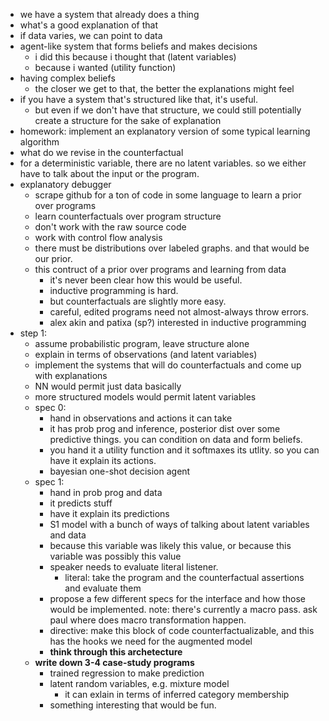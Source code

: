 * we have a system that already does a thing
* what's a good explanation of that
* if data varies, we can point to data
* agent-like system that forms beliefs and makes decisions
	- i did this because i thought that (latent variables)
	- because i wanted (utility function)
* having complex beliefs
	- the closer we get to that, the better the explanations might feel
* if you have a system that's structured like that, it's useful.
	- but even if we don't have that structure, we could still potentially create a structure for the sake of explanation
* homework: implement an explanatory version of some typical learning algorithm
* what do we revise in the counterfactual
* for a deterministic variable, there are no latent variables. so we either have to talk about the input or the program.
* explanatory debugger
	- scrape github for a ton of code in some language to learn a prior over programs
	- learn counterfactuals over program structure
	- don't work with the raw source code
	- work with control flow analysis
	- there must be distributions over labeled graphs. and that would be our prior.
	- this contruct of a prior over programs and learning from data
		* it's never been clear how this would be useful.
		* inductive programming is hard.
		* but counterfactuals are slightly more easy.
		* careful, edited programs need not almost-always throw errors.
		* alex akin and patixa (sp?) interested in inductive programming
* step 1:
	* assume probabilistic program, leave structure alone
	* explain in terms of observations (and latent variables)
	* implement the systems that will do counterfactuals and come up with explanations
	* NN would permit just data basically
	* more structured models would permit latent variables
	* spec 0:
		- hand in observations and actions it can take
		- it has prob prog and inference, posterior dist over some predictive things. you can condition on data and form beliefs.
		- you hand it a utility function and it softmaxes its utlity. so you can have it explain its actions.
		- bayesian one-shot decision agent
	* spec 1:
		- hand in prob prog and data
		- it predicts stuff
		- have it explain its predictions
		- S1 model with a bunch of ways of talking about latent variables and data
		- because this variable was likely this value, or because this variable was possibly this value
		- speaker needs to evaluate literal listener.
			- literal: take the program and the counterfactual assertions and evaluate them
		- propose a few different specs for the interface and how those would be implemented. note: there's currently a macro pass. ask paul where does macro transformation happen.
		- directive: make this block of code counterfactualizable, and this has the hooks we need for the augmented model
		- **think through this archetecture**
	* **write down 3-4 case-study programs**
		* trained regression to make prediction
		* latent random variables, e.g. mixture model
			- it can exlain in terms of inferred category membership
		* something interesting that would be fun.